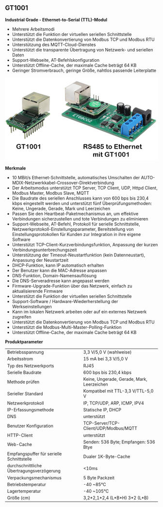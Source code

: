 <h2>GT1001</h2>

<b>Industrial Grade - Ethernet-to-Serial (TTL)-Modul</b>

- Mehrere Arbeitsmodi
- Unterstützt die Funktion der virtuellen seriellen Schnittstelle
- Unterstützt die Datenkonvertierung von Modbus TCP und Modbus RTU
- Unterstützung des MQTT-Cloud-Dienstes
- Unterstützt die transparente Übertragung von Netzwerk- und seriellen Daten
- Support-Webseite, AT-Befehlskonfiguration
- Unterstützt Offline-Cache, der maximale Cache beträgt 64 KB
- Geringer Stromverbrauch, geringe Größe, nahtlos passende Leiterplatte

![GT1001](GT1001.png)

<b>Merkmale</b>
- 10 MBit/s Ethernet-Schnittstelle, automatisches Umschalten der AUTO-MDIX-Netzwerkkabel-Crossover-Direktverbindung
- Der Arbeitsmodus unterstützt TCP Server, TCP Client, UDP, Httpd Client, Modbus Master, Modbus Slave, MQTT
- Die Baudrate des seriellen Anschlusses kann von 600 bps bis 230,4 kbps eingestellt werden und unterstützt fünf Überprüfungsmethoden: Keine, Ungerade, Gerade, Mark und Leerzeichen
- Passen Sie den Heartbeat-Paketmechanismus an, um effektive Verbindungen sicherzustellen und tote Verbindungen zu eliminieren
- Support-Webseite, AT-Befehl, Protokoll für serielle Schnittstelle, Netzwerkprotokoll-Einstellungsparameter, Bereitstellung von Einstellungsprotokollen für Kunden zur Integration in ihre eigene Software
- Unterstützt TCP-Client-Kurzverbindungsfunktion, Anpassung der kurzen Verbindungsunterbrechungszeit
- Unterstützung der Timeout-Neustartfunktion (kein Datenneustart), Anpassung der Neustartzeit
- DHCP-Funktion, kann IP automatisch erhalten
- Der Benutzer kann die MAC-Adresse anpassen
- DNS-Funktion, Domain-Namensauflösung
- Die DNS-Serveradresse kann angepasst werden
- Firmware-Upgrade-Funktion über das Netzwerk, einfach zu aktualisierende Firmware
- Unterstützt die Funktion der virtuellen seriellen Schnittstelle
- Support-Software / Hardware-Wiederherstellung der Werkseinstellungen
- Kann im lokalen Netzwerk arbeiten oder auf ein externes Netzwerk zugreifen
- Unterstützt die Datenkonvertierung von Modbus TCP und Modbus RTU
- Unterstützt die Modbus-Multi-Master-Polling-Funktion
- Unterstützt Offline-Cache, der maximale Cache beträgt 64 KB

<b>Produktparameter</b>
<table>
<tr><td>Betriebsspannung</td>							<td>3,3 V/5,0 V (wahlweise)</td></tr>
<tr><td>Arbeitsstrom	</td>							<td>15 mA bei 3,3 V/5,0 V</td></tr>
<tr><td>Typ des Netzwerkports</td>						<td>RJ45</td></tr>
<tr><td>Serielle Baudrate</td>							<td>600 bps bis 230,4 kbps</td></tr>
<tr><td>Methode prüfen</td>								<td>Keine, Ungerade, Gerade, Mark, Leerzeichen</td></tr>
<tr><td>Serieller Standard</td>							<td>Kompatibel mit TTL-3,3 V/TTL-5,0 V</td></tr>
<tr><td>Netzwerkprotokoll</td>							<td>IP, TCP/UDP, ARP, ICMP, IPV4</td></tr>
<tr><td>IP-Erfassungsmethode</td>						<td>Statische IP, DHCP</td></tr>
<tr><td>DNS	</td>										<td>unterstützt</td></tr>
<tr><td>Benutzer Konfiguration</td>						<td>TCP-Server/TCP-Client/UDP/Modbus/MQTT</td></tr>
<tr><td>HTTP-Client	</td>								<td>unterstützt</td></tr>
<tr><td>Web-Cache	</td>								<td>Senden: 536 Byte; Empfangen: 536 Btye</td></tr>
<tr><td>Empfangspuffer für serielle Schnittstelle</td>	<td>Dualer 1K-Byte-Cache</td></tr>
<tr><td>durchschnittliche Übertragungsverzögerung</td>	<td><10ms</td></tr>
<tr><td>Verpackungsmechanismus</td>						<td>5 Byte Packzeit</td></tr>
<tr><td>Betriebstemperatur</td>							<td>-40 ~85°C</td></tr>
<tr><td>Lagertemperatur</td>							<td>-40 ~105°C</td></tr>
<tr><td>Größe (cm)	</td>								<td>3,2*2,1*2,4 (L*B*H)	3*2 (L*B)</td></tr>
</table>